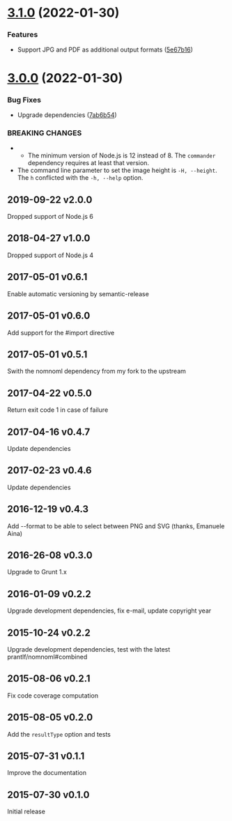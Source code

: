 # [3.1.0](https://github.com/prantlf/nomnoml-cli/compare/v3.0.0...v3.1.0) (2022-01-30)


### Features

* Support JPG and PDF as additional output formats ([5e67b16](https://github.com/prantlf/nomnoml-cli/commit/5e67b16386c603e5b028b87a1a60eac942d0822c))

# [3.0.0](https://github.com/prantlf/nomnoml-cli/compare/v2.0.0...v3.0.0) (2022-01-30)


### Bug Fixes

* Upgrade dependencies ([7ab6b54](https://github.com/prantlf/nomnoml-cli/commit/7ab6b541fef2b740e68d983add4d744f7b506fc7))


### BREAKING CHANGES

* * The minimum version of Node.js is 12 instead of 8. The `commander` dependency requires at least that version.
* The command line parameter to set the image height is `-H, --height`. The `h` conflicted with the `-h, --help` option.

## 2019-09-22   v2.0.0

Dropped support of Node.js 6

## 2018-04-27   v1.0.0

Dropped support of Node.js 4

## 2017-05-01   v0.6.1

Enable automatic versioning by semantic-release

## 2017-05-01   v0.6.0

Add support for the #import directive

## 2017-05-01   v0.5.1

Swith the nomnoml dependency from my fork to the upstream

## 2017-04-22   v0.5.0

Return exit code 1 in case of failure

## 2017-04-16   v0.4.7

Update dependencies

## 2017-02-23   v0.4.6

Update dependencies

## 2016-12-19   v0.4.3

Add --format to be able to select between PNG and SVG (thanks, Emanuele Aina)

## 2016-26-08   v0.3.0

Upgrade to Grunt 1.x

## 2016-01-09   v0.2.2

Upgrade development dependencies, fix e-mail, update copyright year

## 2015-10-24   v0.2.2

Upgrade development dependencies, test with the latest prantlf/nomnoml#combined

## 2015-08-06   v0.2.1

Fix code coverage computation

## 2015-08-05   v0.2.0

Add the `resultType` option and tests

## 2015-07-31   v0.1.1

Improve the documentation

## 2015-07-30   v0.1.0

Initial release
